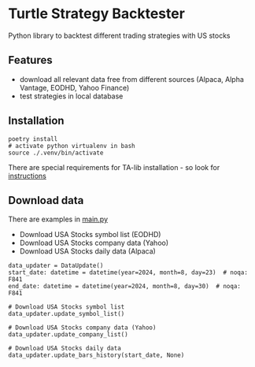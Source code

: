 # Turtle Strategy Backtester
Python library to backtest different trading strategies with US stocks

## Features
- download all relevant data free from different sources (Alpaca, Alpha Vantage, EODHD, Yahoo Finance)
- test strategies in local database

## Installation
```
poetry install
# activate python virtualenv in bash
source ./.venv/bin/activate
```
There are special requirements for TA-lib installation - so look for [instructions](https://github.com/jaaknt/turtle-backtest/blob/main/.github/workflows/build.yml)

## Download data
There are examples in [main.py](https://github.com/jaaknt/turtle-backtest/blob/main/main.py)
- Download USA Stocks symbol list (EODHD)
- Download USA Stocks company data (Yahoo)
- Download USA Stocks daily data (Alpaca)

```
data_updater = DataUpdate()
start_date: datetime = datetime(year=2024, month=8, day=23)  # noqa: F841
end_date: datetime = datetime(year=2024, month=8, day=30)  # noqa: F841

# Download USA Stocks symbol list
data_updater.update_symbol_list()

# Download USA Stocks company data (Yahoo)
data_updater.update_company_list()

# Download USA Stocks daily data
data_updater.update_bars_history(start_date, None)

```
